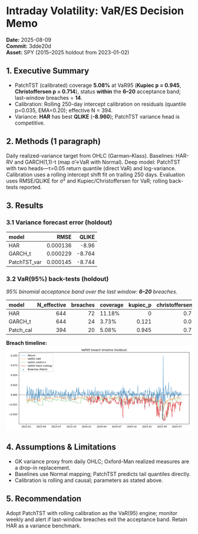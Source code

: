 # Intraday Volatility: VaR/ES Decision Memo

**Date:** 2025-08-09  
**Commit:** 3dde20d  
**Asset:** SPY (2015–2025 holdout from 2023-01-02)

## 1. Executive Summary
- PatchTST (calibrated) coverage **5.08%** at VaR95 (**Kupiec p = 0.945**, **Christoffersen p = 0.714**), status **within** the **6–20** acceptance band; last-window breaches = **14**.
- Calibration: Rolling 250-day intercept calibration on residuals (quantile p=0.035, EMA=0.20); effective N = 394.
- Variance: **HAR** has best **QLIKE** (**-8.960**); PatchTST variance head is competitive.

## 2. Methods (1 paragraph)
Daily realized-variance target from OHLC (Garman–Klass). Baselines: HAR-RV and GARCH(1,1)-t (map σ̂→VaR with Normal). Deep model: PatchTST with two heads—τ=0.05 return quantile (direct VaR) and log-variance. Calibration uses a rolling intercept shift fit on trailing 250 days. Evaluation uses RMSE/QLIKE for σ² and Kupiec/Christoffersen for VaR; rolling back-tests reported.

## 3. Results
### 3.1 Variance forecast error (holdout)
| model        |     RMSE |   QLIKE |
|:-------------|---------:|--------:|
| HAR          | 0.000136 |  -8.96  |
| GARCH_t      | 0.000229 |  -8.764 |
| PatchTST_var | 0.000145 |  -8.744 |

### 3.2 VaR(95%) back-tests (holdout)
*95% binomial acceptance band over the last window: **6–20** breaches.*

| model     |   N_effective |   breaches | coverage   |   kupiec_p |   christoffersen_p |   breaches_lastN | band_95pct   | status_95pct   |
|:----------|--------------:|-----------:|:-----------|-----------:|-------------------:|-----------------:|:-------------|:---------------|
| HAR       |           644 |         72 | 11.18%     |      0     |              0.762 |               33 | 6–20         | too_many       |
| GARCH_t   |           644 |         24 | 3.73%      |      0.121 |              0.034 |               12 | 6–20         | within         |
| Patch_cal |           394 |         20 | 5.08%      |      0.945 |              0.714 |               14 | 6–20         | within         |

**Breach timeline:**  
![VaR95 breaches](../figs/var_breach_timeline.png)

## 4. Assumptions & Limitations
- GK variance proxy from daily OHLC; Oxford-Man realized measures are a drop-in replacement.
- Baselines use Normal mapping; PatchTST predicts tail quantiles directly.
- Calibration is rolling and causal; parameters as stated above.

## 5. Recommendation
Adopt PatchTST with rolling calibration as the VaR(95) engine; monitor weekly and alert if last-window breaches exit the acceptance band. Retain HAR as a variance benchmark.


